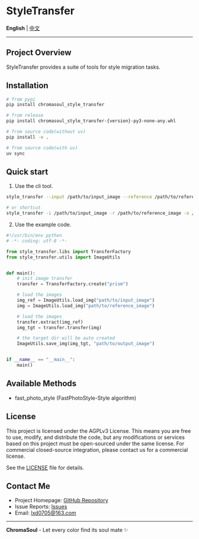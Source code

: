 # StyleTransfer

**English** | [中文](README_zh.md)

---

## Project Overview

StyleTransfer provides a suite of tools for style migration tasks.

## Installation

```bash
# from pypi
pip install chromasoul_style_transfer

# from release
pip install chromasoul_style_transfer-{version}-py3-none-any.whl

# from source code(without uv)
pip install -e .

# from source code(with uv)
uv sync
```

## Quick start

1. Use the cli tool.

```bash
style_transfer --input /path/to/input_image --reference /path/to/reference_image --output /path/to/output_image

# or shortcut
style_transfer -i /path/to/input_image -r /path/to/reference_image -o /path/to/output_image
```

2. Use the example code.

```python
#!/usr/bin/env python
# -*- coding: utf-8 -*-

from style_transfer.libs import TransferFactory
from style_transfer.utils import ImageUtils


def main():
    # init image transfer
    transfer = TransferFactory.create("prism")

    # load the images
    img_ref = ImageUtils.load_img("path/to/input_image")
    img = ImageUtils.load_img("path/to/reference_image")

    # load the images
    transfer.extract(img_ref)
    img_tgt = transfer.transfer(img)

    # the target dir will be auto created
    ImageUtils.save_img(img_tgt, "path/to/output_image")


if __name__ == "__main__":
    main()

```

## Available Methods

- fast_photo_style (FastPhotoStyle-Style algorithm)

## License

This project is licensed under the AGPLv3 License. This means you are free to use, modify, and distribute the code, but any modifications or services based on this project must be open-sourced under the same license. For commercial closed-source integration, please contact us for a commercial license.

See the [LICENSE](LICENSE) file for details.

## Contact Me

- Project Homepage: [GitHub Repository](https://github.com/XIAODUOLU/ChromaSoul)
- Issue Reports: [Issues](https://github.com/XIAODUOLU/ChromaSoul/issues)
- Email: lxd0705@163.com

---

**ChromaSoul** - Let every color find its soul mate ✨
